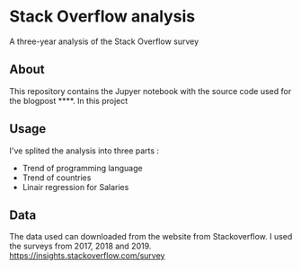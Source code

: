 # Stack Overflow analysis
A three-year analysis of the Stack Overflow survey

## About
This repository contains the Jupyer notebook with the source code used for the blogpost ****. In this project 

## Usage
I've splited the analysis into three parts :
- Trend of programming language
- Trend of countries
- Linair regression for Salaries

## Data 
The data used can downloaded from the website from Stackoverflow. I used the surveys from 2017, 2018 and 2019.
https://insights.stackoverflow.com/survey
